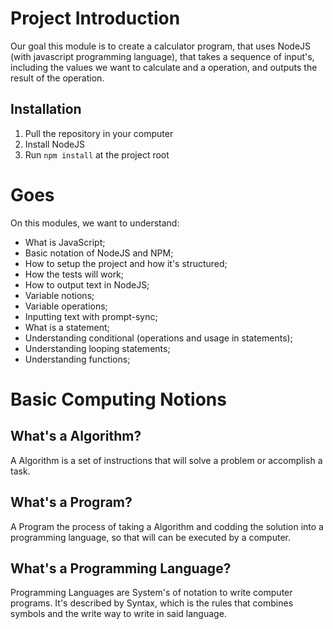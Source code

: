 # Project Introduction
Our goal this module is to create a calculator program, that uses NodeJS (with javascript programming language), that takes a sequence of input's, including the values we want to calculate and a operation, and outputs the result of the operation.

## Installation
1. Pull the repository in your computer
2. Install NodeJS
3. Run `npm install` at the project root

# Goes
On this modules, we want to understand:
- What is JavaScript;
- Basic notation of NodeJS and NPM;
- How to setup the project and how it's structured;
- How the tests will work;
- How to output text in NodeJS;
- Variable notions;
- Variable operations;
- Inputting text with prompt-sync;
- What is a statement;
- Understanding conditional (operations and usage in statements);
- Understanding looping statements;
- Understanding functions;

# Basic Computing Notions
## What's a Algorithm?
A Algorithm is a set of instructions that will solve a problem or accomplish a task.

## What's a Program?
A Program the process of taking a Algorithm and codding the solution into a programming language, so that will can be executed by a computer.

## What's a Programming Language?
Programming Languages are System's of notation to write computer programs. It's described by Syntax, which is the rules that combines symbols and the write way to write in said language.